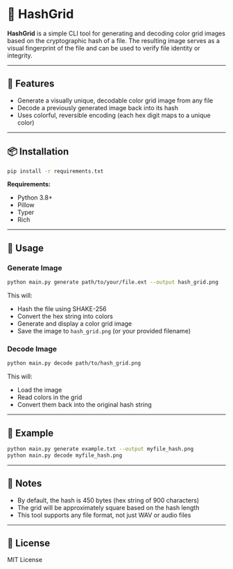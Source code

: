 # 🎨 HashGrid

**HashGrid** is a simple CLI tool for generating and decoding color grid images based on the cryptographic hash of a file. The resulting image serves as a visual fingerprint of the file and can be used to verify file identity or integrity.

---

## 🔧 Features

* Generate a visually unique, decodable color grid image from any file
* Decode a previously generated image back into its hash
* Uses colorful, reversible encoding (each hex digit maps to a unique color)

---

## 📦 Installation

```bash
pip install -r requirements.txt
```

**Requirements:**

* Python 3.8+
* Pillow
* Typer
* Rich

---

## 🚀 Usage

### Generate Image

```bash
python main.py generate path/to/your/file.ext --output hash_grid.png
```

This will:

* Hash the file using SHAKE-256
* Convert the hex string into colors
* Generate and display a color grid image
* Save the image to `hash_grid.png` (or your provided filename)

### Decode Image

```bash
python main.py decode path/to/hash_grid.png
```

This will:

* Load the image
* Read colors in the grid
* Convert them back into the original hash string

---

## 📁 Example

```bash
python main.py generate example.txt --output myfile_hash.png
python main.py decode myfile_hash.png
```

---

## 📌 Notes

* By default, the hash is 450 bytes (hex string of 900 characters)
* The grid will be approximately square based on the hash length
* This tool supports any file format, not just WAV or audio files

---

## 📜 License

MIT License
